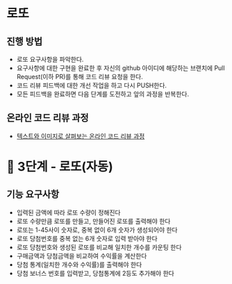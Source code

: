 # 로또
## 진행 방법
* 로또 요구사항을 파악한다.
* 요구사항에 대한 구현을 완료한 후 자신의 github 아이디에 해당하는 브랜치에 Pull Request(이하 PR)를 통해 코드 리뷰 요청을 한다.
* 코드 리뷰 피드백에 대한 개선 작업을 하고 다시 PUSH한다.
* 모든 피드백을 완료하면 다음 단계를 도전하고 앞의 과정을 반복한다.

## 온라인 코드 리뷰 과정
* [텍스트와 이미지로 살펴보는 온라인 코드 리뷰 과정](https://github.com/next-step/nextstep-docs/tree/master/codereview)

# 🚀 3단계 - 로또(자동)
## 기능 요구사항
* 입력된 금액에 따라 로또 수량이 정해진다
* 로또 수량만큼 로또를 만들고, 만들어진 로또를 출력해야 한다
* 로또는 1-45사이 숫자로, 중복 없이 6개 숫자가 생성되어야 한다
* 로또 당첨번호를 중복 없는 6개 숫자로 입력 받아야 한다
* 로또 당첨번호와 생성된 로또를 비교해 일치한 개수를 카운팅 한다
* 구매금액과 당첨금액을 비교하여 수익률을 계산한다
* 당첨 통계(일치한 개수와 수익률)를 출력해야 한다
* 당첨 보너스 번호를 입력받고, 당첨통계에 2등도 추가해야 한다